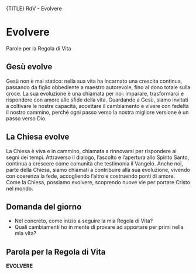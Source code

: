 {TITLE} RdV - Evolvere

# Evolvere
<span class="ut">Parole per la Regola di Vita</span>

## Gesù evolve

Gesù non è mai statico: nella sua vita ha incarnato una crescita continua, passando da figlio obbediente a maestro autorevole, fino al dono totale sulla croce. La sua evoluzione è una chiamata per noi: imparare, trasformarci e rispondere con amore alle sfide della vita. Guardando a Gesù, siamo invitati a coltivare le nostre capacità, accettare il cambiamento e vivere con fedeltà il nostro cammino, perché ogni passo verso la nostra migliore versione è un passo verso Dio.

## La Chiesa evolve

La Chiesa è viva e in cammino, chiamata a rinnovarsi per rispondere ai segni dei tempi. Attraverso il dialogo, l’ascolto e l’apertura allo Spirito Santo, continua a crescere come comunità che testimonia il Vangelo. Anche noi, parte della Chiesa, siamo chiamati a contribuire alla sua evoluzione, vivendo con coerenza la fede, accogliendo l’altro e costruendo ponti di amore. Come la Chiesa, possiamo evolvere, scoprendo nuove vie per portare Cristo nel mondo.

## Domanda del giorno

- Nel concreto, come inizio a seguire la mia Regola di Vita?
- Quali cambiamenti ho in mente di provare ad apportare per primi nella mia vita?

## Parola per la Regola di Vita

**EVOLVERE**